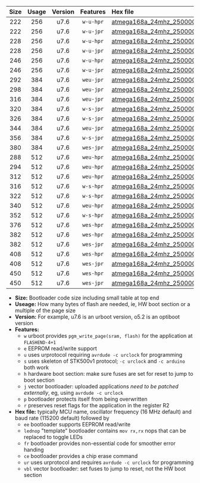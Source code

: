 |Size|Usage|Version|Features|Hex file|
|:-:|:-:|:-:|:-:|:--|
|222|256|u7.6|`w-u-hpr`|[atmega168a_24mhz_250000bps_ur.hex](https://raw.githubusercontent.com/stefanrueger/urboot/main//atmega168a_24mhz_250000bps_ur.hex)|
|222|256|u7.6|`w-u-jpr`|[atmega168a_24mhz_250000bps_ur_vbl.hex](https://raw.githubusercontent.com/stefanrueger/urboot/main//atmega168a_24mhz_250000bps_ur_vbl.hex)|
|228|256|u7.6|`w-u-hpr`|[atmega168a_24mhz_250000bps_lednop_ur.hex](https://raw.githubusercontent.com/stefanrueger/urboot/main//atmega168a_24mhz_250000bps_lednop_ur.hex)|
|228|256|u7.6|`w-u-jpr`|[atmega168a_24mhz_250000bps_lednop_ur_vbl.hex](https://raw.githubusercontent.com/stefanrueger/urboot/main//atmega168a_24mhz_250000bps_lednop_ur_vbl.hex)|
|246|256|u7.6|`w-u-hpr`|[atmega168a_24mhz_250000bps_lednop_fr_ur.hex](https://raw.githubusercontent.com/stefanrueger/urboot/main//atmega168a_24mhz_250000bps_lednop_fr_ur.hex)|
|246|256|u7.6|`w-u-jpr`|[atmega168a_24mhz_250000bps_lednop_fr_ur_vbl.hex](https://raw.githubusercontent.com/stefanrueger/urboot/main//atmega168a_24mhz_250000bps_lednop_fr_ur_vbl.hex)|
|292|384|u7.6|`weu-jpr`|[atmega168a_24mhz_250000bps_ee_ur_vbl.hex](https://raw.githubusercontent.com/stefanrueger/urboot/main//atmega168a_24mhz_250000bps_ee_ur_vbl.hex)|
|298|384|u7.6|`weu-jpr`|[atmega168a_24mhz_250000bps_ee_lednop_ur_vbl.hex](https://raw.githubusercontent.com/stefanrueger/urboot/main//atmega168a_24mhz_250000bps_ee_lednop_ur_vbl.hex)|
|316|384|u7.6|`weu-jpr`|[atmega168a_24mhz_250000bps_ee_lednop_fr_ur_vbl.hex](https://raw.githubusercontent.com/stefanrueger/urboot/main//atmega168a_24mhz_250000bps_ee_lednop_fr_ur_vbl.hex)|
|320|384|u7.6|`w-s-jpr`|[atmega168a_24mhz_250000bps_vbl.hex](https://raw.githubusercontent.com/stefanrueger/urboot/main//atmega168a_24mhz_250000bps_vbl.hex)|
|326|384|u7.6|`w-s-jpr`|[atmega168a_24mhz_250000bps_lednop_vbl.hex](https://raw.githubusercontent.com/stefanrueger/urboot/main//atmega168a_24mhz_250000bps_lednop_vbl.hex)|
|344|384|u7.6|`weu-jpr`|[atmega168a_24mhz_250000bps_ee_lednop_fr_ce_ur_vbl.hex](https://raw.githubusercontent.com/stefanrueger/urboot/main//atmega168a_24mhz_250000bps_ee_lednop_fr_ce_ur_vbl.hex)|
|356|384|u7.6|`w-s-jpr`|[atmega168a_24mhz_250000bps_lednop_fr_vbl.hex](https://raw.githubusercontent.com/stefanrueger/urboot/main//atmega168a_24mhz_250000bps_lednop_fr_vbl.hex)|
|380|384|u7.6|`wes-jpr`|[atmega168a_24mhz_250000bps_ee_vbl.hex](https://raw.githubusercontent.com/stefanrueger/urboot/main//atmega168a_24mhz_250000bps_ee_vbl.hex)|
|288|512|u7.6|`weu-hpr`|[atmega168a_24mhz_250000bps_ee_ur.hex](https://raw.githubusercontent.com/stefanrueger/urboot/main//atmega168a_24mhz_250000bps_ee_ur.hex)|
|294|512|u7.6|`weu-hpr`|[atmega168a_24mhz_250000bps_ee_lednop_ur.hex](https://raw.githubusercontent.com/stefanrueger/urboot/main//atmega168a_24mhz_250000bps_ee_lednop_ur.hex)|
|312|512|u7.6|`weu-hpr`|[atmega168a_24mhz_250000bps_ee_lednop_fr_ur.hex](https://raw.githubusercontent.com/stefanrueger/urboot/main//atmega168a_24mhz_250000bps_ee_lednop_fr_ur.hex)|
|316|512|u7.6|`w-s-hpr`|[atmega168a_24mhz_250000bps.hex](https://raw.githubusercontent.com/stefanrueger/urboot/main//atmega168a_24mhz_250000bps.hex)|
|322|512|u7.6|`w-s-hpr`|[atmega168a_24mhz_250000bps_lednop.hex](https://raw.githubusercontent.com/stefanrueger/urboot/main//atmega168a_24mhz_250000bps_lednop.hex)|
|340|512|u7.6|`weu-hpr`|[atmega168a_24mhz_250000bps_ee_lednop_fr_ce_ur.hex](https://raw.githubusercontent.com/stefanrueger/urboot/main//atmega168a_24mhz_250000bps_ee_lednop_fr_ce_ur.hex)|
|352|512|u7.6|`w-s-hpr`|[atmega168a_24mhz_250000bps_lednop_fr.hex](https://raw.githubusercontent.com/stefanrueger/urboot/main//atmega168a_24mhz_250000bps_lednop_fr.hex)|
|376|512|u7.6|`wes-hpr`|[atmega168a_24mhz_250000bps_ee.hex](https://raw.githubusercontent.com/stefanrueger/urboot/main//atmega168a_24mhz_250000bps_ee.hex)|
|382|512|u7.6|`wes-hpr`|[atmega168a_24mhz_250000bps_ee_lednop.hex](https://raw.githubusercontent.com/stefanrueger/urboot/main//atmega168a_24mhz_250000bps_ee_lednop.hex)|
|382|512|u7.6|`wes-jpr`|[atmega168a_24mhz_250000bps_ee_lednop_vbl.hex](https://raw.githubusercontent.com/stefanrueger/urboot/main//atmega168a_24mhz_250000bps_ee_lednop_vbl.hex)|
|408|512|u7.6|`wes-hpr`|[atmega168a_24mhz_250000bps_ee_lednop_fr.hex](https://raw.githubusercontent.com/stefanrueger/urboot/main//atmega168a_24mhz_250000bps_ee_lednop_fr.hex)|
|408|512|u7.6|`wes-jpr`|[atmega168a_24mhz_250000bps_ee_lednop_fr_vbl.hex](https://raw.githubusercontent.com/stefanrueger/urboot/main//atmega168a_24mhz_250000bps_ee_lednop_fr_vbl.hex)|
|450|512|u7.6|`wes-hpr`|[atmega168a_24mhz_250000bps_ee_lednop_fr_ce.hex](https://raw.githubusercontent.com/stefanrueger/urboot/main//atmega168a_24mhz_250000bps_ee_lednop_fr_ce.hex)|
|450|512|u7.6|`wes-jpr`|[atmega168a_24mhz_250000bps_ee_lednop_fr_ce_vbl.hex](https://raw.githubusercontent.com/stefanrueger/urboot/main//atmega168a_24mhz_250000bps_ee_lednop_fr_ce_vbl.hex)|

- **Size:** Bootloader code size including small table at top end
- **Useage:** How many bytes of flash are needed, ie, HW boot section or a multiple of the page size
- **Version:** For example, u7.6 is an urboot version, o5.2 is an optiboot version
- **Features:**
  + `w` urboot provides `pgm_write_page(sram, flash)` for the application at `FLASHEND-4+1`
  + `e` EEPROM read/write support
  + `u` uses urprotocol requiring `avrdude -c urclock` for programming
  + `s` uses skeleton of STK500v1 protocol; `-c urclock` and `-c arduino` both work
  + `h` hardware boot section: make sure fuses are set for reset to jump to boot section
  + `j` vector bootloader: uploaded applications *need to be patched externally*, eg, using `avrdude -c urclock`
  + `p` bootloader protects itself from being overwritten
  + `r` preserves reset flags for the application in the register R2
- **Hex file:** typically MCU name, oscillator frequency (16 MHz default) and baud rate (115200 default) followed by
  + `ee` bootloader supports EEPROM read/write
  + `lednop` "template" bootloader contains `mov rx,rx` nops that can be replaced to toggle LEDs
  + `fr` bootloader provides non-essential code for smoother error handing
  + `ce` bootloader provides a chip erase command
  + `ur` uses urprotocol and requires `avrdude -c urclock` for programming
  + `vbl` vector bootloader: set fuses to jump to reset, not the HW boot section
